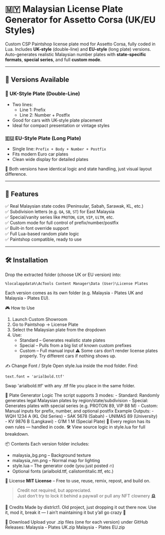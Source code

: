 # 🇲🇾 Malaysian License Plate Generator for Assetto Corsa (UK/EU Styles)

Custom CSP Paintshop license plate mod for Assetto Corsa, fully coded in Lua. Includes **UK-style** (double-line) and **EU-style** (long plate) versions. Auto-generates realistic Malaysian number plates with **state-specific formats**, **special series**, and full **custom mode**.

---

## 🧭 Versions Available

### 🏴 UK-Style Plate (Double-Line)
- Two lines:
  - Line 1: Prefix
  - Line 2: Number + Postfix
- Good for cars with UK-style plate placement
- Ideal for compact presentation or vintage styles

### 🇪🇺 EU-Style Plate (Long Plate)
- Single line: `Prefix + Body + Number + Postfix`
- Fits modern Euro car plates
- Clean wide display for detailed plates

🧱 Both versions have identical logic and state handling, just visual layout difference.

---

## 🧠 Features

✅ Real Malaysian state codes (Peninsular, Sabah, Sarawak, KL, etc.)  
✅ Subdivision letters (e.g. `QA`, `SB`, `ST`) for East Malaysia  
✅ Special/vanity series like `PROTON`, `G1M`, `VIP`, `UiTM`, etc.  
✅ Custom mode for full control of prefix/number/postfix  
✅ Built-in font override support  
✅ Full Lua-based random plate logic  
✅ Paintshop compatible, ready to use

---

## 🛠 Installation

Drop the extracted folder (choose UK or EU version) into:

```
%localappdata%\AcTools Content Manager\Data (User)\License Plates
```

Each version comes as its own folder (e.g. Malaysia - Plates UK and Malaysia - Plates EU).

🎮 How to Use
1. Launch Custom Showroom
2. Go to Paintshop → License Plate
3. Select the Malaysian plate from the dropdown
4. Use:
    - Standard – Generates realistic state plates
    - Special – Pulls from a big list of known custom prefixes
    - Custom – Full manual input
⚠️ Some cars don’t render license plates properly. Try different cars if nothing shows up.

✍️ Change Font / Style
Open style.lua inside the mod folder. Find:
```
text.font = 'arialbold.ttf'
```
Swap 'arialbold.ttf' with any .ttf file you place in the same folder.

🧬 Plate Generator Logic
The script supports 3 modes:
    - Standard: Randomly generates legal Malaysian plates by region/state/subdivision
    - Special: Generates plates with special series (e.g. PROTON 89, VIP 88 M)
    - Custom: Manual inputs for prefix, number, and optional postfix
Example Outputs:
    - WQH 1234 A (KL Old Series)
    - SAK 5678 (Sabah)
    - UNIMAS 89 (University)
    - KV 9876 B (Langkawi)
    - G1M 1 M (Special Plate)
🧠 Every region has its own rules — handled in code.
🛠️ View source logic in style.lua for full breakdown.

📦 Contents
Each version folder includes:
  - malaysia_bg.png – Background texture
  - malaysia_nm.png – Normal map for lighting
  - style.lua – The generator code (you just posted 🔥)
  - Optional fonts (arialbold.ttf, calistomtitalic.ttf, etc.)

🧾 License
**MIT License** – Free to use, reuse, remix, repost, and build on.
> Credit not required, but appreciated.  
> Just don’t try to lock it behind a paywall or pull any NFT clownery 🪦

🏁 Credits
Made by distrlct1.
Old project, just dropping it out there now.
Use it, mod it, break it — I ain’t maintaining it but y’all go crazy 🤙

💾 Download
Upload your .zip files (one for each version) under GitHub Releases:
Malaysia - Plates UK.zip
Malaysia - Plates EU.zip
